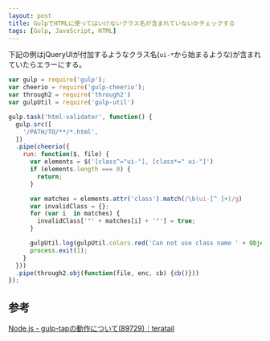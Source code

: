 ```yaml
---
layout: post
title: GulpでHTMLに使ってはいけないクラス名が含まれていないかチェックする
tags: [Gulp, JavaScript, HTML]
---
```


下記の例はjQueryUIが付加するようなクラス名(`ui-*`から始まるような)が含まれていたらエラーにする。

```javascript
var gulp = require('gulp');
var cheerio = require('gulp-cheerio');
var through2 = require('through2')
var gulpUtil = require('gulp-util')

gulp.task('html-validator', function() {
  gulp.src([
    '/PATH/TO/**/*.html',
  ])
  .pipe(cheerio({
    run: function($, file) {
      var elements = $('[class^="ui-"], [class*=" ui-"]')
      if (elements.length === 0) {
        return;
      }

      var matches = elements.attr('class').match(/\b(ui-[^ ]+)/g)
      var invalidClass = {};
      for (var i  in matches) {
        invalidClass['"' + matches[i] + '"'] = true;
      }

      gulpUtil.log(gulpUtil.colors.red('Can not use class name ' + Object.keys(invalidClass).join(', ') + ' in ' + file.path));
      process.exit(1);
    }
  }))
  .pipe(through2.obj(function(file, enc, cb) {cb()}))
});
```

## 参考
[Node.js - gulp-tapの動作について(89729)｜teratail](https://teratail.com/questions/89729)
